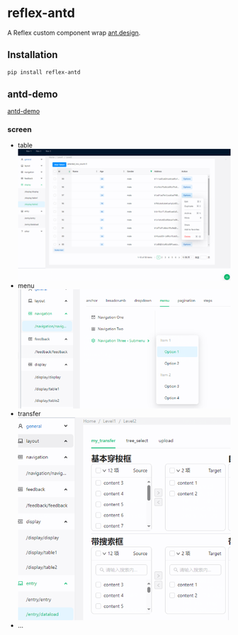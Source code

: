 # reflex-antd

A Reflex custom component wrap [ant.design](https://ant.design/).

## Installation

```bash
pip install reflex-antd
```

## antd-demo

[antd-demo](https://antd-demo.reflex.run)


### screen
- table
![table](docs/img/table1.png)
- menu
![menu1](docs/img/menu1.png)
- transfer
![transfer1](docs/img/transfer1.png)
- ...



